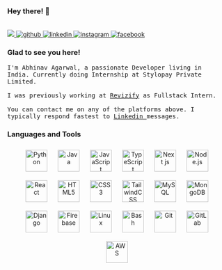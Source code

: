 ### Hey there! 👋

<br>
<a href="mailto:abhinavstcet@gmail.com" target="_blank">
<img src="https://img.shields.io/badge/Gmail-D14836?style=for-the-badge&logo=gmail&logoColor=white" />
</a>
<a href="https://github.com/Abhinal" target="_blank">
<img src=https://img.shields.io/badge/github-%2324292e.svg?&style=for-the-badge&logo=github&logoColor=white alt=github style=“margin-bottom: 5px;” />
</a>
<a href="https://linkedin.com/in/abhinav67" target="_blank">
<img src=https://img.shields.io/badge/linkedin-%231E77B5.svg?&style=for-the-badge&logo=linkedin&logoColor=white alt=linkedin style=“margin-bottom: 5px;” />
</a>
<a href="https://instagram.com/_its.me.abhinav_" target="_blank">
<img src=https://img.shields.io/badge/instagram-%23000000.svg?&style=for-the-badge&logo=instagram&logoColor=white alt=instagram style=“margin-bottom: 5px;” />
</a>
<a href="https://www.facebook.com/its.me.abhinav.agarwal" target="_blank">
<img src=https://img.shields.io/badge/facebook-%232E87FB.svg?&style=for-the-badge&logo=facebook&logoColor=white alt=facebook style=“margin-bottom: 5px;” />
</a>
<br/>

### Glad to see you here!

<p><samp>
  I'm Abhinav Agarwal, a passionate Developer living in India. Currently doing Internship at Stylopay Private Limited.
  <br/><br/>
  I was previously working at <u>Revizify</u> as Fullstack Intern.
  <br/><br/>
  You can contact me on any of the platforms above. I typically respond fastest to <a href="https://linkedin.com/in/abhinav67"> Linkedin </a> messages.
</samp></p>

### Languages and Tools

<div align="center">  
<img style="margin: 10px" src="https://cdn.jsdelivr.net/gh/devicons/devicon/icons/python/python-original.svg" alt="Python" height="50" />
<img style="margin: 10px" src="https://cdn.jsdelivr.net/gh/devicons/devicon/icons/java/java-original.svg" alt="Java" height="50" />
<img style="margin: 10px" src="https://cdn.jsdelivr.net/gh/devicons/devicon/icons/javascript/javascript-original.svg" alt="JavaScript" height="50" />  
<img style="margin: 10px" src="https://cdn.jsdelivr.net/gh/devicons/devicon/icons/typescript/typescript-original.svg" alt="TypeScript" height="50" />
<img style="margin: 10px" src="https://cdn.jsdelivr.net/gh/devicons/devicon/icons/nextjs/nextjs-original.svg" alt="Next js" height="50" />  
<img style="margin: 10px" src="https://cdn.jsdelivr.net/gh/devicons/devicon/icons/nodejs/nodejs-original.svg" alt="Node.js" height="50" />  
<img style="margin: 10px" src="https://cdn.jsdelivr.net/gh/devicons/devicon/icons/react/react-original.svg" alt="React" height="50" /> 
<img style="margin: 10px" src="https://cdn.jsdelivr.net/gh/devicons/devicon/icons/html5/html5-original.svg" alt="HTML5" height="50" /> 
<img style="margin: 10px" src="https://cdn.jsdelivr.net/gh/devicons/devicon/icons/css3/css3-original.svg" alt="CSS3" height="50" />
<img style="margin: 10px" src="https://cdn.jsdelivr.net/gh/devicons/devicon/icons/tailwindcss/tailwindcss-original-wordmark.svg" alt="TailwindCSS" height="50" />
<img style="margin: 10px" src="https://cdn.jsdelivr.net/gh/devicons/devicon/icons/mysql/mysql-original.svg" alt="MySQL" height="50" /> 
<img style="margin: 10px" src="https://cdn.jsdelivr.net/gh/devicons/devicon/icons/mongodb/mongodb-original.svg" alt="MongoDB" height="50" />
<img style="margin: 10px" src="https://cdn.jsdelivr.net/gh/devicons/devicon/icons/django/django-plain.svg" alt="Django" height="50" />
<img style="margin: 10px" src="https://cdn.jsdelivr.net/gh/devicons/devicon/icons/firebase/firebase-plain.svg" alt="Firebase" height="50" />  
<img style="margin: 10px" src="https://cdn.jsdelivr.net/gh/devicons/devicon/icons/linux/linux-original.svg" alt="Linux" height="50" />
<img style="margin: 10px" src="https://cdn.jsdelivr.net/gh/devicons/devicon/icons/bash/bash-original.svg" alt="Bash" height="50" />
<img style="margin: 10px" src="https://cdn.jsdelivr.net/gh/devicons/devicon/icons/git/git-original.svg" alt="Git" height="50" />
<img style="margin: 10px" src="https://cdn.jsdelivr.net/gh/devicons/devicon/icons/gitlab/gitlab-original.svg" alt="GitLab" height="50" />  
<img style="margin: 10px" src="https://cdn.jsdelivr.net/gh/devicons/devicon/icons/amazonwebservices/amazonwebservices-original.svg" alt="AWS" height="50" />
</div>
<br/>